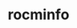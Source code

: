 ---
title: "rocminfo"
layout: cache
categories: [package, develop]
meta: {"versions": ["5.4.3"], "compilers": ["gcc@=11.1.0", "gcc@=11.3.0", "gcc@=7.3.1"], "oss": ["amzn2", "ubuntu20.04", "ubuntu22.04"], "platforms": ["linux"], "targets": ["x86_64_v3"], "stacks": ["e4s", "gpu-tests", "ml-linux-x86_64-rocm", "root"], "num_specs": 28, "num_specs_by_stack": {"ml-linux-x86_64-rocm": 13, "root": 28, "e4s": 15, "gpu-tests": 7}}
spec_details: [{"hash": "p75vq2iawkgs63gpw2ohul72un6evfxb", "compiler": "gcc@=7.3.1", "versions": ["5.4.3"], "os": "amzn2", "platform": "linux", "target": "x86_64_v3", "variants": ["build_system=cmake", "build_type=Release", "generator=make", "~ipo"], "stacks": ["ml-linux-x86_64-rocm", "root"], "size": "-", "tarball": "https://binaries.spack.io/develop/build_cache/linux-amzn2-x86_64_v3/gcc-7.3.1/rocminfo-5.4.3/linux-amzn2-x86_64_v3-gcc-7.3.1-rocminfo-5.4.3-p75vq2iawkgs63gpw2ohul72un6evfxb.spack"}, {"hash": "hyhe6kcckqbobqbcwttup3cdqeqaemek", "compiler": "gcc@=7.3.1", "versions": ["5.4.3"], "os": "amzn2", "platform": "linux", "target": "x86_64_v3", "variants": ["build_system=cmake", "build_type=Release", "generator=make", "~ipo"], "stacks": ["ml-linux-x86_64-rocm", "root"], "size": "-", "tarball": "https://binaries.spack.io/develop/build_cache/linux-amzn2-x86_64_v3/gcc-7.3.1/rocminfo-5.4.3/linux-amzn2-x86_64_v3-gcc-7.3.1-rocminfo-5.4.3-hyhe6kcckqbobqbcwttup3cdqeqaemek.spack"}, {"hash": "6i4e5lz6axevpxtcax4rfirto6va5cdh", "compiler": "gcc@=7.3.1", "versions": ["5.4.3"], "os": "amzn2", "platform": "linux", "target": "x86_64_v3", "variants": ["build_system=cmake", "build_type=Release", "generator=make", "~ipo"], "stacks": ["ml-linux-x86_64-rocm", "root"], "size": "-", "tarball": "https://binaries.spack.io/develop/build_cache/linux-amzn2-x86_64_v3/gcc-7.3.1/rocminfo-5.4.3/linux-amzn2-x86_64_v3-gcc-7.3.1-rocminfo-5.4.3-6i4e5lz6axevpxtcax4rfirto6va5cdh.spack"}, {"hash": "hyfbkiscd6emlwv35jziawxw2uwfn5c2", "compiler": "gcc@=7.3.1", "versions": ["5.4.3"], "os": "amzn2", "platform": "linux", "target": "x86_64_v3", "variants": ["build_system=cmake", "build_type=Release", "generator=make", "~ipo"], "stacks": ["ml-linux-x86_64-rocm", "root"], "size": "-", "tarball": "https://binaries.spack.io/develop/build_cache/linux-amzn2-x86_64_v3/gcc-7.3.1/rocminfo-5.4.3/linux-amzn2-x86_64_v3-gcc-7.3.1-rocminfo-5.4.3-hyfbkiscd6emlwv35jziawxw2uwfn5c2.spack"}, {"hash": "dp6xbcmxencel4kqipkb6ggum54p4bhc", "compiler": "gcc@=7.3.1", "versions": ["5.4.3"], "os": "amzn2", "platform": "linux", "target": "x86_64_v3", "variants": ["build_system=cmake", "build_type=Release", "generator=make", "~ipo"], "stacks": ["ml-linux-x86_64-rocm", "root"], "size": "-", "tarball": "https://binaries.spack.io/develop/build_cache/linux-amzn2-x86_64_v3/gcc-7.3.1/rocminfo-5.4.3/linux-amzn2-x86_64_v3-gcc-7.3.1-rocminfo-5.4.3-dp6xbcmxencel4kqipkb6ggum54p4bhc.spack"}, {"hash": "r5rs3ahmo6s6j6645yy6e6yez3j7u7gf", "compiler": "gcc@=7.3.1", "versions": ["5.4.3"], "os": "amzn2", "platform": "linux", "target": "x86_64_v3", "variants": ["build_system=cmake", "build_type=Release", "generator=make", "~ipo"], "stacks": ["ml-linux-x86_64-rocm", "root"], "size": "-", "tarball": "https://binaries.spack.io/develop/build_cache/linux-amzn2-x86_64_v3/gcc-7.3.1/rocminfo-5.4.3/linux-amzn2-x86_64_v3-gcc-7.3.1-rocminfo-5.4.3-r5rs3ahmo6s6j6645yy6e6yez3j7u7gf.spack"}, {"hash": "qjew7z4vuiisfxunhr7taohwfqkktre2", "compiler": "gcc@=11.1.0", "versions": ["5.4.3"], "os": "ubuntu20.04", "platform": "linux", "target": "x86_64_v3", "variants": ["build_system=cmake", "build_type=Release", "generator=make", "~ipo"], "stacks": ["e4s", "gpu-tests", "root"], "size": "-", "tarball": "https://binaries.spack.io/develop/build_cache/linux-ubuntu20.04-x86_64_v3/gcc-11.1.0/rocminfo-5.4.3/linux-ubuntu20.04-x86_64_v3-gcc-11.1.0-rocminfo-5.4.3-qjew7z4vuiisfxunhr7taohwfqkktre2.spack"}, {"hash": "b3372bchiu6ym6j7b4krjbvs5ed6ibs4", "compiler": "gcc@=11.1.0", "versions": ["5.4.3"], "os": "ubuntu20.04", "platform": "linux", "target": "x86_64_v3", "variants": ["build_system=cmake", "build_type=Release", "generator=make", "~ipo"], "stacks": ["e4s", "gpu-tests", "root"], "size": "-", "tarball": "https://binaries.spack.io/develop/build_cache/linux-ubuntu20.04-x86_64_v3/gcc-11.1.0/rocminfo-5.4.3/linux-ubuntu20.04-x86_64_v3-gcc-11.1.0-rocminfo-5.4.3-b3372bchiu6ym6j7b4krjbvs5ed6ibs4.spack"}, {"hash": "rgt5vz43m3alxpvoongc6y7h3z6ho4eg", "compiler": "gcc@=11.1.0", "versions": ["5.4.3"], "os": "ubuntu20.04", "platform": "linux", "target": "x86_64_v3", "variants": ["build_system=cmake", "build_type=Release", "generator=make", "~ipo"], "stacks": ["e4s", "gpu-tests", "root"], "size": "-", "tarball": "https://binaries.spack.io/develop/build_cache/linux-ubuntu20.04-x86_64_v3/gcc-11.1.0/rocminfo-5.4.3/linux-ubuntu20.04-x86_64_v3-gcc-11.1.0-rocminfo-5.4.3-rgt5vz43m3alxpvoongc6y7h3z6ho4eg.spack"}, {"hash": "ri55s75f4ami5yh6d7ujsk762pxcmegz", "compiler": "gcc@=11.1.0", "versions": ["5.4.3"], "os": "ubuntu20.04", "platform": "linux", "target": "x86_64_v3", "variants": ["build_system=cmake", "build_type=Release", "generator=make", "~ipo"], "stacks": ["e4s", "gpu-tests", "root"], "size": "-", "tarball": "https://binaries.spack.io/develop/build_cache/linux-ubuntu20.04-x86_64_v3/gcc-11.1.0/rocminfo-5.4.3/linux-ubuntu20.04-x86_64_v3-gcc-11.1.0-rocminfo-5.4.3-ri55s75f4ami5yh6d7ujsk762pxcmegz.spack"}, {"hash": "zypctuui4bnggm73lx2uyjq4qwvgrmya", "compiler": "gcc@=11.1.0", "versions": ["5.4.3"], "os": "ubuntu20.04", "platform": "linux", "target": "x86_64_v3", "variants": ["build_system=cmake", "build_type=Release", "generator=make", "~ipo"], "stacks": ["e4s", "gpu-tests", "root"], "size": "-", "tarball": "https://binaries.spack.io/develop/build_cache/linux-ubuntu20.04-x86_64_v3/gcc-11.1.0/rocminfo-5.4.3/linux-ubuntu20.04-x86_64_v3-gcc-11.1.0-rocminfo-5.4.3-zypctuui4bnggm73lx2uyjq4qwvgrmya.spack"}, {"hash": "gik4yq43zzz5wwubap4ox6d5bn6zquej", "compiler": "gcc@=11.1.0", "versions": ["5.4.3"], "os": "ubuntu20.04", "platform": "linux", "target": "x86_64_v3", "variants": ["build_system=cmake", "build_type=Release", "generator=make", "~ipo"], "stacks": ["e4s", "gpu-tests", "root"], "size": "-", "tarball": "https://binaries.spack.io/develop/build_cache/linux-ubuntu20.04-x86_64_v3/gcc-11.1.0/rocminfo-5.4.3/linux-ubuntu20.04-x86_64_v3-gcc-11.1.0-rocminfo-5.4.3-gik4yq43zzz5wwubap4ox6d5bn6zquej.spack"}, {"hash": "rywap7ppgmwras4ikdrgx3d7gen34266", "compiler": "gcc@=11.1.0", "versions": ["5.4.3"], "os": "ubuntu20.04", "platform": "linux", "target": "x86_64_v3", "variants": ["build_system=cmake", "build_type=Release", "generator=make", "~ipo"], "stacks": ["e4s", "gpu-tests", "root"], "size": "-", "tarball": "https://binaries.spack.io/develop/build_cache/linux-ubuntu20.04-x86_64_v3/gcc-11.1.0/rocminfo-5.4.3/linux-ubuntu20.04-x86_64_v3-gcc-11.1.0-rocminfo-5.4.3-rywap7ppgmwras4ikdrgx3d7gen34266.spack"}, {"hash": "yk7titsxg3barbcp4itbuy5alcblnbj5", "compiler": "gcc@=11.1.0", "versions": ["5.4.3"], "os": "ubuntu20.04", "platform": "linux", "target": "x86_64_v3", "variants": ["build_system=cmake", "build_type=Release", "generator=make", "~ipo"], "stacks": ["e4s", "root"], "size": "-", "tarball": "https://binaries.spack.io/develop/build_cache/linux-ubuntu20.04-x86_64_v3/gcc-11.1.0/rocminfo-5.4.3/linux-ubuntu20.04-x86_64_v3-gcc-11.1.0-rocminfo-5.4.3-yk7titsxg3barbcp4itbuy5alcblnbj5.spack"}, {"hash": "6tekmlljobocbqhmbuvv6d6muif6nl6l", "compiler": "gcc@=11.1.0", "versions": ["5.4.3"], "os": "ubuntu20.04", "platform": "linux", "target": "x86_64_v3", "variants": ["build_system=cmake", "build_type=Release", "generator=make", "~ipo"], "stacks": ["e4s", "root"], "size": "-", "tarball": "https://binaries.spack.io/develop/build_cache/linux-ubuntu20.04-x86_64_v3/gcc-11.1.0/rocminfo-5.4.3/linux-ubuntu20.04-x86_64_v3-gcc-11.1.0-rocminfo-5.4.3-6tekmlljobocbqhmbuvv6d6muif6nl6l.spack"}, {"hash": "pxs7n3io7vl7wvhh5qcako5yzug7wegy", "compiler": "gcc@=11.1.0", "versions": ["5.4.3"], "os": "ubuntu20.04", "platform": "linux", "target": "x86_64_v3", "variants": ["build_system=cmake", "build_type=Release", "generator=make", "~ipo"], "stacks": ["e4s", "root"], "size": "-", "tarball": "https://binaries.spack.io/develop/build_cache/linux-ubuntu20.04-x86_64_v3/gcc-11.1.0/rocminfo-5.4.3/linux-ubuntu20.04-x86_64_v3-gcc-11.1.0-rocminfo-5.4.3-pxs7n3io7vl7wvhh5qcako5yzug7wegy.spack"}, {"hash": "2bioxglnkruzljkvkaxymji2kk4ulwbh", "compiler": "gcc@=11.1.0", "versions": ["5.4.3"], "os": "ubuntu20.04", "platform": "linux", "target": "x86_64_v3", "variants": ["build_system=cmake", "build_type=Release", "generator=make", "~ipo"], "stacks": ["e4s", "root"], "size": "-", "tarball": "https://binaries.spack.io/develop/build_cache/linux-ubuntu20.04-x86_64_v3/gcc-11.1.0/rocminfo-5.4.3/linux-ubuntu20.04-x86_64_v3-gcc-11.1.0-rocminfo-5.4.3-2bioxglnkruzljkvkaxymji2kk4ulwbh.spack"}, {"hash": "4ijfl2aayvoayyp44zz6mc3tikejsulx", "compiler": "gcc@=11.1.0", "versions": ["5.4.3"], "os": "ubuntu20.04", "platform": "linux", "target": "x86_64_v3", "variants": ["build_system=cmake", "build_type=Release", "generator=make", "~ipo"], "stacks": ["e4s", "root"], "size": "-", "tarball": "https://binaries.spack.io/develop/build_cache/linux-ubuntu20.04-x86_64_v3/gcc-11.1.0/rocminfo-5.4.3/linux-ubuntu20.04-x86_64_v3-gcc-11.1.0-rocminfo-5.4.3-4ijfl2aayvoayyp44zz6mc3tikejsulx.spack"}, {"hash": "7ir6iq5enhmzg5kcyeyhgd6ebepetm3b", "compiler": "gcc@=11.1.0", "versions": ["5.4.3"], "os": "ubuntu20.04", "platform": "linux", "target": "x86_64_v3", "variants": ["build_system=cmake", "build_type=Release", "generator=make", "~ipo"], "stacks": ["e4s", "root"], "size": "-", "tarball": "https://binaries.spack.io/develop/build_cache/linux-ubuntu20.04-x86_64_v3/gcc-11.1.0/rocminfo-5.4.3/linux-ubuntu20.04-x86_64_v3-gcc-11.1.0-rocminfo-5.4.3-7ir6iq5enhmzg5kcyeyhgd6ebepetm3b.spack"}, {"hash": "ysbgggrtz2qtvycdxihwxhcesx4yjwbl", "compiler": "gcc@=11.1.0", "versions": ["5.4.3"], "os": "ubuntu20.04", "platform": "linux", "target": "x86_64_v3", "variants": ["build_system=cmake", "build_type=Release", "generator=make", "~ipo"], "stacks": ["e4s", "root"], "size": "-", "tarball": "https://binaries.spack.io/develop/build_cache/linux-ubuntu20.04-x86_64_v3/gcc-11.1.0/rocminfo-5.4.3/linux-ubuntu20.04-x86_64_v3-gcc-11.1.0-rocminfo-5.4.3-ysbgggrtz2qtvycdxihwxhcesx4yjwbl.spack"}, {"hash": "64fxvpthmsabd5tlepkfzkqrz2ec5rkr", "compiler": "gcc@=11.1.0", "versions": ["5.4.3"], "os": "ubuntu20.04", "platform": "linux", "target": "x86_64_v3", "variants": ["build_system=cmake", "build_type=Release", "generator=make", "~ipo"], "stacks": ["e4s", "root"], "size": "-", "tarball": "https://binaries.spack.io/develop/build_cache/linux-ubuntu20.04-x86_64_v3/gcc-11.1.0/rocminfo-5.4.3/linux-ubuntu20.04-x86_64_v3-gcc-11.1.0-rocminfo-5.4.3-64fxvpthmsabd5tlepkfzkqrz2ec5rkr.spack"}, {"hash": "nt6v6nyc4laowzcaqstp3lnynrlmvaxj", "compiler": "gcc@=11.3.0", "versions": ["5.4.3"], "os": "ubuntu22.04", "platform": "linux", "target": "x86_64_v3", "variants": ["build_system=cmake", "build_type=Release", "generator=make", "~ipo"], "stacks": ["ml-linux-x86_64-rocm", "root"], "size": "-", "tarball": "https://binaries.spack.io/develop/build_cache/linux-ubuntu22.04-x86_64_v3/gcc-11.3.0/rocminfo-5.4.3/linux-ubuntu22.04-x86_64_v3-gcc-11.3.0-rocminfo-5.4.3-nt6v6nyc4laowzcaqstp3lnynrlmvaxj.spack"}, {"hash": "dqhzt3guzxnn6gfxjoorx72xp4ionbih", "compiler": "gcc@=11.3.0", "versions": ["5.4.3"], "os": "ubuntu22.04", "platform": "linux", "target": "x86_64_v3", "variants": ["build_system=cmake", "build_type=Release", "generator=make", "~ipo"], "stacks": ["ml-linux-x86_64-rocm", "root"], "size": "-", "tarball": "https://binaries.spack.io/develop/build_cache/linux-ubuntu22.04-x86_64_v3/gcc-11.3.0/rocminfo-5.4.3/linux-ubuntu22.04-x86_64_v3-gcc-11.3.0-rocminfo-5.4.3-dqhzt3guzxnn6gfxjoorx72xp4ionbih.spack"}, {"hash": "y73we3bidbj7ep7tbbgvba3qhvxlafxi", "compiler": "gcc@=11.3.0", "versions": ["5.4.3"], "os": "ubuntu22.04", "platform": "linux", "target": "x86_64_v3", "variants": ["build_system=cmake", "build_type=Release", "generator=make", "~ipo"], "stacks": ["ml-linux-x86_64-rocm", "root"], "size": "-", "tarball": "https://binaries.spack.io/develop/build_cache/linux-ubuntu22.04-x86_64_v3/gcc-11.3.0/rocminfo-5.4.3/linux-ubuntu22.04-x86_64_v3-gcc-11.3.0-rocminfo-5.4.3-y73we3bidbj7ep7tbbgvba3qhvxlafxi.spack"}, {"hash": "36ntpqmu47mb5mpvsorysu2j64urhybd", "compiler": "gcc@=11.3.0", "versions": ["5.4.3"], "os": "ubuntu22.04", "platform": "linux", "target": "x86_64_v3", "variants": ["build_system=cmake", "build_type=Release", "generator=make", "~ipo"], "stacks": ["ml-linux-x86_64-rocm", "root"], "size": "-", "tarball": "https://binaries.spack.io/develop/build_cache/linux-ubuntu22.04-x86_64_v3/gcc-11.3.0/rocminfo-5.4.3/linux-ubuntu22.04-x86_64_v3-gcc-11.3.0-rocminfo-5.4.3-36ntpqmu47mb5mpvsorysu2j64urhybd.spack"}, {"hash": "exglq2nzi2zsha5jwodf5rdoq55igxs2", "compiler": "gcc@=11.3.0", "versions": ["5.4.3"], "os": "ubuntu22.04", "platform": "linux", "target": "x86_64_v3", "variants": ["build_system=cmake", "build_type=Release", "generator=make", "~ipo"], "stacks": ["ml-linux-x86_64-rocm", "root"], "size": "-", "tarball": "https://binaries.spack.io/develop/build_cache/linux-ubuntu22.04-x86_64_v3/gcc-11.3.0/rocminfo-5.4.3/linux-ubuntu22.04-x86_64_v3-gcc-11.3.0-rocminfo-5.4.3-exglq2nzi2zsha5jwodf5rdoq55igxs2.spack"}, {"hash": "3jxristaqibpzwsougwyyp3nkvrrvngw", "compiler": "gcc@=11.3.0", "versions": ["5.4.3"], "os": "ubuntu22.04", "platform": "linux", "target": "x86_64_v3", "variants": ["build_system=cmake", "build_type=Release", "generator=make", "~ipo"], "stacks": ["ml-linux-x86_64-rocm", "root"], "size": "-", "tarball": "https://binaries.spack.io/develop/build_cache/linux-ubuntu22.04-x86_64_v3/gcc-11.3.0/rocminfo-5.4.3/linux-ubuntu22.04-x86_64_v3-gcc-11.3.0-rocminfo-5.4.3-3jxristaqibpzwsougwyyp3nkvrrvngw.spack"}, {"hash": "wwzi6y3myg6d3wl3ggw7ytwfekubnj6q", "compiler": "gcc@=11.3.0", "versions": ["5.4.3"], "os": "ubuntu22.04", "platform": "linux", "target": "x86_64_v3", "variants": ["build_system=cmake", "build_type=Release", "generator=make", "~ipo"], "stacks": ["ml-linux-x86_64-rocm", "root"], "size": "-", "tarball": "https://binaries.spack.io/develop/build_cache/linux-ubuntu22.04-x86_64_v3/gcc-11.3.0/rocminfo-5.4.3/linux-ubuntu22.04-x86_64_v3-gcc-11.3.0-rocminfo-5.4.3-wwzi6y3myg6d3wl3ggw7ytwfekubnj6q.spack"}]
---